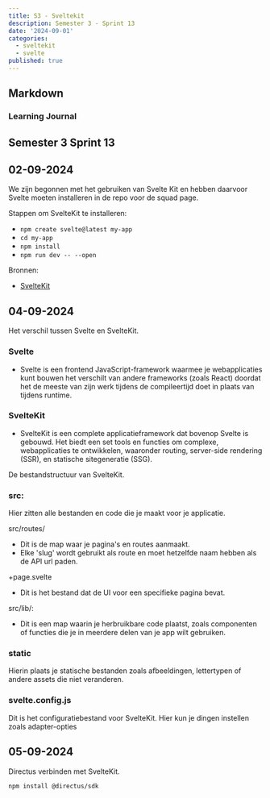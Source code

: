 ```yaml
---
title: S3 - Sveltekit
description: Semester 3 - Sprint 13
date: '2024-09-01'
categories:
  - sveltekit
  - svelte
published: true
---
```


## Markdown

### Learning Journal
## Semester 3 Sprint 13

## 02-09-2024
We zijn begonnen met het gebruiken van Svelte Kit en hebben daarvoor Svelte moeten installeren in de repo voor de squad page.

Stappen om SvelteKit te installeren:
- ```npm create svelte@latest my-app```
- ```cd my-app```
- ```npm install```
- ```npm run dev -- --open```

Bronnen:
- [SvelteKit](https://kit.svelte.dev/)

## 04-09-2024
Het verschil tussen Svelte en SvelteKit.

### Svelte
- Svelte is een frontend JavaScript-framework waarmee je webapplicaties kunt bouwen
het verschilt van andere frameworks (zoals React) doordat het de meeste van zijn werk tijdens
de compileertijd doet in plaats van tijdens runtime.

### SvelteKit
- SvelteKit is een complete applicatieframework dat bovenop Svelte is gebouwd.
Het biedt een set tools en functies om complexe, webapplicaties te ontwikkelen,
waaronder routing, server-side rendering (SSR), en statische sitegeneratie (SSG).

De bestandstructuur van SvelteKit.

### src:
Hier zitten alle bestanden en code die je maakt voor je applicatie.

src/routes/
- Dit is de map waar je pagina's en routes aanmaakt.
- Elke 'slug' wordt gebruikt als route en moet hetzelfde naam hebben als de API url paden.

+page.svelte
- Dit is het bestand dat de UI voor een specifieke pagina bevat.

src/lib/:
- Dit is een map waarin je herbruikbare code plaatst, zoals componenten of functies die je in meerdere delen van je app wilt gebruiken.

### static
Hierin plaats je statische bestanden zoals afbeeldingen, lettertypen of andere assets die niet veranderen.

### svelte.config.js
Dit is het configuratiebestand voor SvelteKit. Hier kun je dingen instellen zoals adapter-opties

## 05-09-2024
Directus verbinden met SvelteKit.

```npm install @directus/sdk```
